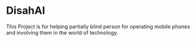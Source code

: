 # DisahAI
This Project is for helping partially blind person for operating mobile phones and involving them in the world of technology.
